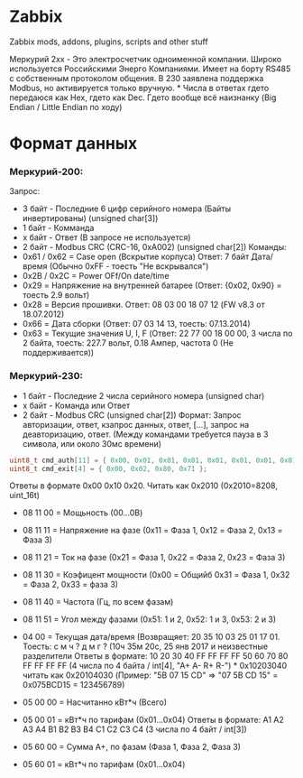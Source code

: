 # Zabbix
Zabbix mods, addons, plugins, scripts and other stuff

Меркурий 2хх - Это электросчетчик одноименной компании. Широко используется Российскими Энерго Компаниями.
Имеет на борту RS485 с собственным протоколом общения. В 230 заявлена поддержка Modbus, но активируется только вручную.
\* Числа в ответах гдето передаюся как Hex, гдето как Dec. Гдето вообще всё наизнанку (Big Endian / Little Endian по ходу)

# Формат данных
### Меркурий-200:
Запрос:
* 3 байт - Последние 6 цифр серийного номера (Байты инвертированы) (unsigned char[3])
* 1 байт - Комманда
* х байт - Ответ (В запросе не используется)
* 2 байт - Modbus CRC (CRC-16, 0xA002) (unsigned char[2])
Команды:
* 0x61 / 0x62 = Case open (Вскрытие корпуса) Ответ: 7 байт Дата/время (Обычно 0xFF - тоесть "Не вскрывался")
* 0x2B / 0x2C = Power OFf/On date/time
* 0x29 = Напряжение на внутренней батарее (Ответ: {0x02, 0x90} = тоесть 2.9 вольт)
* 0x28 = Версия прошивки. Ответ: 08 03 00 18 07 12 (FW v8.3 от 18.07.2012)
* 0x66 = Дата сборки (Ответ: 07 03 14 13, тоесть: 07.13.2014)
* 0x63 = Текущие значения U, I, F (Ответ: 22 77 00 18 00 00, 3 числа по 2 байта, тоесть: 227.7 вольт, 0.18 Ампер, частота 0 (Не поддерживается))


### Меркурий-230:
* 1 байт - Последние 2 числа серийного номера (unsigned char)
* х байт - Команда или Ответ
* 2 байт - Modbus CRC (unsigned char[2])
Формат: Запрос авторизации, ответ, кзапрос данных, ответ, [...], запрос на деавторизацию, ответ. (Между командами требуется пауза в 3 символа, или около 30мс времени)
```c++
uint8_t cmd_auth[11] = { 0x00, 0x01, 0x01, 0x01, 0x01, 0x01, 0x01, 0x01, 0x01, 0x77, 0x81 };
uint8_t cmd_exit[4] = { 0x00, 0x02, 0x80, 0x71 };
```
Ответы в формате 0x00 0x10 0x20. Читать как 0x2010 (0x2010=8208, uint_16t)
* 08 11 00 = Мощьность (00...0B)
* 08 11 11 = Напряжение на фазе (0x11 = Фаза 1, 0x12 = Фаза 2, 0x13 = Фаза 3)
* 08 11 21 = Ток на фазе (0x21 = Фаза 1, 0x22 = Фаза 2, 0x23 = Фаза 3)
* 08 11 30 = Коэфицент мощности (0x00 = Общийб 0x31 = Фаза 1, 0x32 = Фаза 2, 0x33 = фаза 3)
* 08 11 40 = Частота (Гц, по всем фазам)
* 08 11 51 = Угол между фазами (0x51: 1 и 2, 0x52: 1 и 3, 0x53: 2 и 3)

* 04 00 = Текущая дата/время (Возвращяет: 20 35 10 03 25 01 17 01. Тоесть: с м ч ? д м г ? (10ч 35м 20с, 25 янв 2017 и неизвестные разделители
Ответы в формате: 10 20 30 40 FF FF FF FF 50 60 70 80 FF FF FF FF (4 числа по 4 байта / int[4], "A+ A- R+ R-")
\* 0x10203040 читать как 0x20104030 (Пример: "5B 07 15 CD" => "07 5B CD 15" = 0x075BCD15 = 123456789)
* 05 00 00 = Насчитанно кВт\*ч (Всего)
* 05 00 01 = кВт\*ч по тарифам (0x01...0x04)
Ответы в формате: A1 A2 A3 A4 B1 B2 B3 B4 C1 C2 C3 C4 (3 числа по 4 байт / int[3])
* 05 60 00 = Сумма А+, по фазам (Фаза 1, Фаза 2, Фаза 3)
* 05 60 01 = кВт\*ч по тарифам (0x01...0x04)
